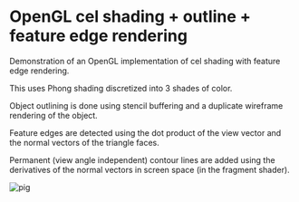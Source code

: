 # OpenGL cel shading + outline + feature edge rendering
Demonstration of an OpenGL implementation of cel shading with feature edge rendering.

This uses Phong shading discretized into 3 shades of color. 

Object outlining is done using stencil buffering and a duplicate wireframe rendering of the object.

Feature edges are detected using the dot product of the view vector and the normal vectors of the triangle faces.

Permanent (view angle independent) contour lines are added using the derivatives of the normal vectors in screen space (in the fragment shader).

![pig](https://github.com/connor-penrod/cel_shading_opengl/blob/master/pig.gif)

